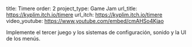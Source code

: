 title: Timere
order: 2
project_type: Game Jam
url_title: https://kyplim.itch.io/timere
url_itch: https://kyplim.itch.io/timere
video_youtube: https://www.youtube.com/embed/cmAHSo4Kjao

Implemente el tercer juego y los sistemas de configuración, sonido y la UI de los menús.
